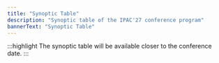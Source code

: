```yaml
---
title: "Synoptic Table"
description: "Synoptic table of the IPAC'27 conference program"
bannerText: "Synoptic Table"
---
```



:::highlight
The synoptic table will be available closer to the conference date.
:::


